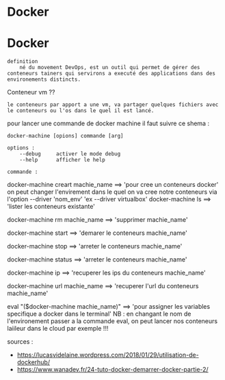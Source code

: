 # Docker

<h1>Docker</h1>

	definition
		né du movement DevOps, est un outil qui permet de gérer des conteneurs tainers qui servirons a executé des applications dans des environements distincts.
Conteneur vm ??

    le conteneurs par apport a une vm, va partager quelques fichiers avec le conteneurs ou l'os dans le quel il est lancé.


pour lancer une commande de docker machine il faut suivre ce shema :

    docker-machine [opions] commande [arg]

    options :
        --debug     activer le mode debug
        --help      afficher le help

    commande :



docker-machine creart machie_name ==> 'pour cree un conteneurs docker'
    on peut changer l'envirement dans le quel on va cree notre conteneurs via l'option --driver 'nom_env' 'ex --driver virtualbox'
docker-machine ls ==> 'lister les conteneurs existante'

docker-machine rm machie_name ==> 'supprimer machie_name'

docker-machine start ==> 'demarer le conteneurs machie_name'

docker-machine stop ==> 'arreter le conteneurs machie_name'

docker-machine status ==> 'arreter le conteneurs machie_name'

docker-machine ip ==> 'recuperer les ips du conteneurs machie_name'

docker-machine url machie_name ==> 'recuperer l'url du conteneurs machie_name'

eval "($docker-machine machie_name)"  ==> 'pour assigner les variables specifique a docker dans le terminal'
    NB : en changant le nom de l'environement passer a la commande eval, on peut lancer nos conteneurs laiileur dans le cloud par exemple !!!





sources :
 - https://lucasvidelaine.wordpress.com/2018/01/29/utilisation-de-dockerhub/
 - https://www.wanadev.fr/24-tuto-docker-demarrer-docker-partie-2/